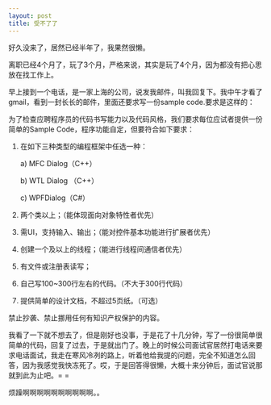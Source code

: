 ```yaml
---
layout: post
title: 受不了了
---
```


好久没来了，居然已经半年了，我果然很懒。

离职已经4个月了，玩了3个月，严格来说，其实是玩了4个月，因为都没有把心思放在找工作上。

早上接到一个电话，是一家上海的公司，说发我邮件，叫我回复下。我中午才看了gmail，看到一封长长的邮件，里面还要求写一份sample code.要求是这样的：

为了检查应聘程序员的代码书写能力以及代码风格，我们要求每位应试者提供一份简单的Sample Code，程序功能自定，但要符合如下要求：

1.  在如下三种类型的编程框架中任选一种：

	a)   MFC Dialog（C++）

	b)   WTL Dialog （C++）

	c)   WPFDialog（C#）

2.    两个类以上；（能体现面向对象特性者优先）

3.    需UI，支持输入、输出；（能对控件基本功能进行扩展者优先）

4.    创建一个及以上的线程；（能进行线程间通信者优先）

5.    有文件或注册表读写；

6.    自己写100~300行左右的代码。（不大于300行代码）

7.    提供简单的设计文档，不超过5页纸。（可选）

禁止抄袭、禁止挪用任何有知识产权保护的内容。


我看了一下就不想去了，但是刚好也没事，于是花了十几分钟，写了一份很简单很简单的代码，回复了过去，于是就出门了。晚上的时候公司面试官居然打电话来要求电话面试，我走在寒风冷冽的路上，听着他给我提的问题，完全不知道怎么回答，因为我感觉我快冻死了。哎，于是回答得很懒，大概十来分钟后，面试官说那就到此为止吧。= =

烦躁啊啊啊啊啊啊啊啊啊啊。。